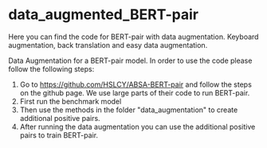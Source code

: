 # data_augmented_BERT-pair
Here you can find the code for BERT-pair with data augmentation. Keyboard augmentation, back translation and easy data augmentation.

Data Augmentation for a BERT-pair model. In order to use the code please follow the following steps:

1. Go to https://github.com/HSLCY/ABSA-BERT-pair and follow the steps on the github page. We use large parts of their code to run BERT-pair.
2. First run the benchmark model
3. Then use the methods in the folder "data_augmentation" to create additional positive pairs.
5. After running the data augmentation you can use the additional positive pairs to train BERT-pair.

